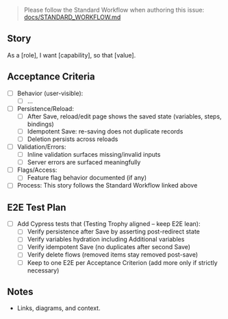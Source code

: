 > Please follow the Standard Workflow when authoring this issue: [docs/STANDARD_WORKFLOW.md](../docs/STANDARD_WORKFLOW.md)

## Story

As a [role], I want [capability], so that [value].

## Acceptance Criteria

- [ ] Behavior (user-visible):
  - [ ] ...
- [ ] Persistence/Reload:
  - [ ] After Save, reload/edit page shows the saved state (variables, steps, bindings)
  - [ ] Idempotent Save: re-saving does not duplicate records
  - [ ] Deletion persists across reloads
- [ ] Validation/Errors:
  - [ ] Inline validation surfaces missing/invalid inputs
  - [ ] Server errors are surfaced meaningfully
- [ ] Flags/Access:
  - [ ] Feature flag behavior documented (if any)
 - [ ] Process: This story follows the Standard Workflow linked above

## E2E Test Plan

- [ ] Add Cypress tests that (Testing Trophy aligned – keep E2E lean):
  - [ ] Verify persistence after Save by asserting post-redirect state
  - [ ] Verify variables hydration including Additional variables
  - [ ] Verify idempotent Save (no duplicates after second Save)
  - [ ] Verify delete flows (removed items stay removed post-save)
  - [ ] Keep to one E2E per Acceptance Criterion (add more only if strictly necessary)

## Notes

- Links, diagrams, and context.

